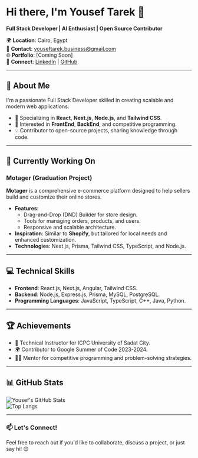 # Hi there, I'm Yousef Tarek 👋  
**Full Stack Developer | AI Enthusiast | Open Source Contributor**  

🌍 **Location**: Cairo, Egypt  
📧 **Contact**: [youseftarek.business@gmail.com](mailto:youseftarek.business@gmail.com)  
🌐 **Portfolio**: [Coming Soon]  
🔗 **Connect**: [LinkedIn](https://linkedin.com/in/yousef-tarek) | [GitHub](https://github.com/youseftrek)  

---

## 🚀 About Me  

I'm a passionate Full Stack Developer skilled in creating scalable and modern web applications.  
- 🔧 Specializing in **React**, **Next.js**, **Node.js**, and **Tailwind CSS**.  
- 🧠 Interested in **FrontEnd**, **BackEnd**, and competitive programming.  
- 💡 Contributor to open-source projects, sharing knowledge through code.  

---

## 🔨 Currently Working On  

### **Motager** (Graduation Project)  
**Motager** is a comprehensive e-commerce platform designed to help sellers build and customize their online stores.  
- **Features**:  
  - Drag-and-Drop (DND) Builder for store design.  
  - Tools for managing orders, products, and users.  
  - Responsive and scalable architecture.  
- **Inspiration**: Similar to **Shopify**, but tailored for local needs and enhanced customization.  
- **Technologies**: Next.js, Prisma, Tailwind CSS, TypeScript, and Node.js.  

---

## 💻 Technical Skills  

- **Frontend**: React.js, Next.js, Angular, Tailwind CSS.  
- **Backend**: Node.js, Express.js, Prisma, MySQL, PostgreSQL.  
- **Programming Languages**: JavaScript, TypeScript, C++, Java, Python.  

---

## 🏆 Achievements  

- 🥇 Technical Instructor for ICPC University of Sadat City.  
- 🌍 Contributor to Google Summer of Code 2023-2024.  
- 🧑‍🏫 Mentor for competitive programming and problem-solving strategies.  

---

## 📊 GitHub Stats  

![Yousef's GitHub Stats](https://github-readme-stats.vercel.app/api?username=youseftrek&show_icons=true&theme=radical)  
![Top Langs](https://github-readme-stats.vercel.app/api/top-langs/?username=youseftrek&layout=compact&theme=radical)  

---

### 📫 Let's Connect!  
Feel free to reach out if you'd like to collaborate, discuss a project, or just say hi! 😊  
